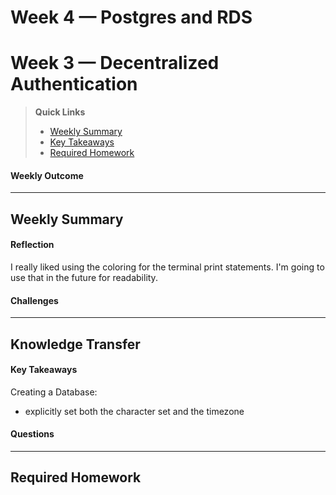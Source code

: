 # Week 4 — Postgres and RDS

# Week 3 — Decentralized Authentication

>__Quick Links__
> - [Weekly Summary](#weekly-summary)
> - [Key Takeaways](#key-takeaways)
> - [Required Homework](#required-homework)

#### Weekly Outcome


---

## Weekly Summary
<!--Summary Journal Entry-->


#### Reflection
<!--Thoughts/Feelings so far.-->
I really liked using the coloring for the terminal print statements. I'm going to use that in the future for readability.

#### Challenges
<!-- Challenges you've had this week in completing your tasks. How you might solve them or what you did to solve them. -->



---
## Knowledge Transfer

#### Key Takeaways
<!-- Key takeaways for this week -->
Creating a Database:
- explicitly set both the character set and the timezone


#### Questions
<!-- Questions on the materials or concepts with their answers, if available.-->


---

## Required Homework  
